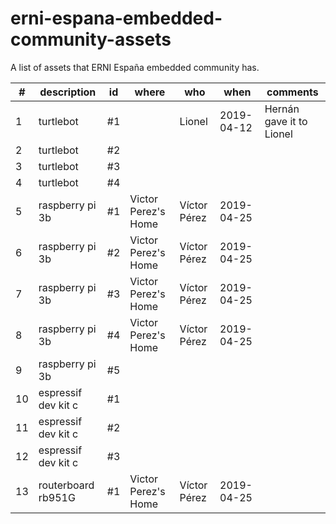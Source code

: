 # erni-espana-embedded-community-assets
A list of assets that ERNI España embedded community has.

| #   | description         | id  | where               | who          | when       | comments                 |
| --- | ------------------- | --- | ------------------- | ------------ | ---------- | ------------------------ |
| 1   | turtlebot           | #1  |                     | Lionel       | 2019-04-12 | Hernán gave it to Lionel |
| 2   | turtlebot           | #2  |                     |              |            |                          |
| 3   | turtlebot           | #3  |                     |              |            |                          |
| 4   | turtlebot           | #4  |                     |              |            |                          |
| 5   | raspberry pi 3b     | #1  | Victor Perez's Home | Víctor Pérez | 2019-04-25 |                          |
| 6   | raspberry pi 3b     | #2  | Victor Perez's Home | Víctor Pérez | 2019-04-25 |                          |
| 7   | raspberry pi 3b     | #3  | Victor Perez's Home | Víctor Pérez | 2019-04-25 |                          |
| 8   | raspberry pi 3b     | #4  | Victor Perez's Home | Víctor Pérez | 2019-04-25 |                          |
| 9   | raspberry pi 3b     | #5  |                     |              |            |                          |
| 10  | espressif dev kit c | #1  |                     |              |            |                          |
| 11  | espressif dev kit c | #2  |                     |              |            |                          |
| 12  | espressif dev kit c | #3  |                     |              |            |                          |
| 13  | routerboard rb951G  | #1  | Victor Perez's Home | Víctor Pérez | 2019-04-25 |                          |

